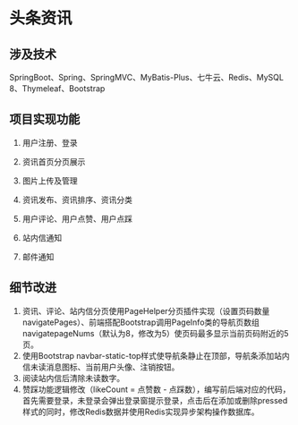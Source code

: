 # 头条资讯

## 涉及技术

SpringBoot、Spring、SpringMVC、MyBatis-Plus、七牛云、Redis、MySQL 8、Thymeleaf、Bootstrap

## 项目实现功能

1. 用户注册、登录

2. 资讯首页分页展示

3. 图片上传及管理

4. 资讯发布、资讯排序、资讯分类

5. 用户评论、用户点赞、用户点踩

6. 站内信通知

7. 邮件通知

## 细节改进

1. 资讯、评论、站内信分页使用PageHelper分页插件实现（设置页码数量navigatePages）、前端搭配Bootstrap调用PageInfo类的导航页数组navigatepageNums（默认为8，修改为5）使页码最多显示当前页码附近的5页。
2. 使用Bootstrap navbar-static-top样式使导航条静止在顶部，导航条添加站内信未读消息图标、当前用户头像、注销按钮。
3. 阅读站内信后清除未读数字。
4. 赞踩功能逻辑修改（likeCount = 点赞数 - 点踩数），编写前后端对应的代码，首先需要登录，未登录会弹出登录窗提示登录，点击后在添加或删除pressed样式的同时，修改Redis数据并使用Redis实现异步架构操作数据库。
